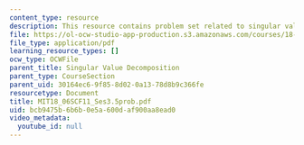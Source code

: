 ```yaml
---
content_type: resource
description: This resource contains problem set related to singular value decomposition.
file: https://ol-ocw-studio-app-production.s3.amazonaws.com/courses/18-06sc-linear-algebra-fall-2011/bcb9475b6b6b0e5a600daf900aa8ead0_MIT18_06SCF11_Ses3.5prob.pdf
file_type: application/pdf
learning_resource_types: []
ocw_type: OCWFile
parent_title: Singular Value Decomposition
parent_type: CourseSection
parent_uid: 30164ec6-9f85-8d02-0a13-78d8b9c366fe
resourcetype: Document
title: MIT18_06SCF11_Ses3.5prob.pdf
uid: bcb9475b-6b6b-0e5a-600d-af900aa8ead0
video_metadata:
  youtube_id: null
---
```

